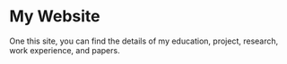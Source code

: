 # My Website
One this site, you can find the details of my education, project, research, work experience, and papers.